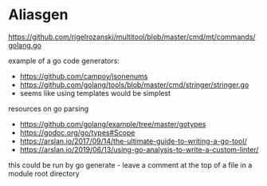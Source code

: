 # Aliasgen

https://github.com/rigelrozanski/multitool/blob/master/cmd/mt/commands/golang.go

example of a go code generators:
- https://github.com/campoy/jsonenums
- https://github.com/golang/tools/blob/master/cmd/stringer/stringer.go
- seems like using templates would be simplest


resources on go parsing
- https://github.com/golang/example/tree/master/gotypes
- https://godoc.org/go/types#Scope
- https://arslan.io/2017/09/14/the-ultimate-guide-to-writing-a-go-tool/
- https://arslan.io/2019/06/13/using-go-analysis-to-write-a-custom-linter/


this could be run by go generate - leave a comment at the top of a file in a module root directory